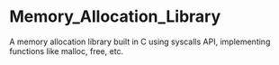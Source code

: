 # Memory_Allocation_Library
A memory allocation library built in C using syscalls API, implementing functions like malloc, free, etc.
